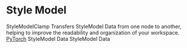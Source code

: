 # Style Model

<deflist type="narrow">
    <def title="Full Name">
        StyleModelClamp
    </def>
    <def title="Description">
        Transfers StyleModel Data from one node to another,
        helping to improve the readability and organization of your workspace.
    </def>
        <def title="Backend">
            <a href="Modules.md" anchor="pytorch" summary="Image processing with pure Tensor without transformations.">PyTorch</a>
        </def>
    <def title="Input Parameters">
        <deflist type="narrow">
            <def title="Style Model">
                StyleModel Data
            </def>
        </deflist>
    </def>
    <def title="Output Parameters">
        <deflist type="narrow">
            <def title="Style Model">
                StyleModel Data
            </def>
        </deflist>
    </def>
</deflist>
